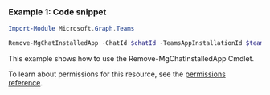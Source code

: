 ### Example 1: Code snippet

```powershellImport-Module Microsoft.Graph.Teams

Remove-MgChatInstalledApp -ChatId $chatId -TeamsAppInstallationId $teamsAppInstallationId
```
This example shows how to use the Remove-MgChatInstalledApp Cmdlet.
To learn about permissions for this resource, see the [permissions reference](/graph/permissions-reference).

